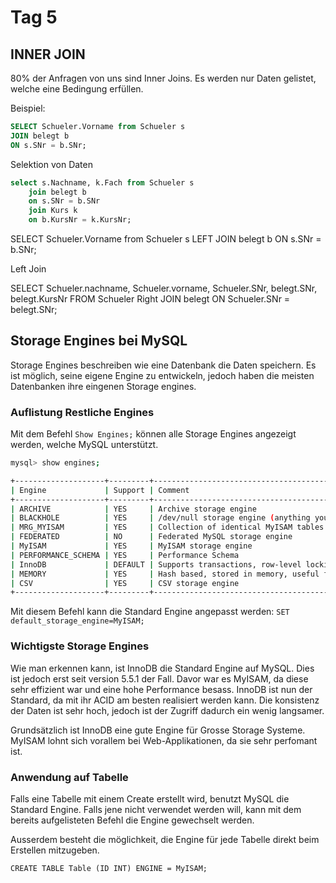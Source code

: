 # Tag 5

## INNER JOIN

80% der Anfragen von uns sind Inner Joins. Es werden nur Daten gelistet, welche eine Bedingung erfüllen.

Beispiel:

```sql
SELECT Schueler.Vorname from Schueler s 
JOIN belegt b 
ON s.SNr = b.SNr;
```

Selektion von Daten

```sql
select s.Nachname, k.Fach from Schueler s
    join belegt b
    on s.SNr = b.SNr
    join Kurs k
    on b.KursNr = k.KursNr;
```

SELECT Schueler.Vorname from Schueler s
LEFT JOIN belegt b
ON s.SNr = b.SNr;

Left Join

SELECT Schueler.nachname, Schueler.vorname, Schueler.SNr, belegt.SNr, belegt.KursNr FROM Schueler
Right JOIN belegt
ON Schueler.SNr = belegt.SNr;

## Storage Engines bei MySQL

Storage Engines beschreiben wie eine Datenbank die Daten speichern. Es ist möglich, seine eigene Engine zu entwickeln, jedoch haben die meisten Datenbanken ihre eingenen Storage engines.

### Auflistung Restliche Engines

Mit dem Befehl `Show Engines;` können alle Storage Engines angezeigt werden, welche MySQL unterstützt.

```bash
mysql> show engines;

+--------------------+---------+----------------------------------------------------------------+--------------+------+------------+
| Engine             | Support | Comment                                                        | Transactions | XA   | Savepoints |
+--------------------+---------+----------------------------------------------------------------+--------------+------+------------+
| ARCHIVE            | YES     | Archive storage engine                                         | NO           | NO   | NO         |
| BLACKHOLE          | YES     | /dev/null storage engine (anything you write to it disappears) | NO           | NO   | NO         |
| MRG_MYISAM         | YES     | Collection of identical MyISAM tables                          | NO           | NO   | NO         |
| FEDERATED          | NO      | Federated MySQL storage engine                                 | NULL         | NULL | NULL       |
| MyISAM             | YES     | MyISAM storage engine                                          | NO           | NO   | NO         |
| PERFORMANCE_SCHEMA | YES     | Performance Schema                                             | NO           | NO   | NO         |
| InnoDB             | DEFAULT | Supports transactions, row-level locking, and foreign keys     | YES          | YES  | YES        |
| MEMORY             | YES     | Hash based, stored in memory, useful for temporary tables      | NO           | NO   | NO         |
| CSV                | YES     | CSV storage engine                                             | NO           | NO   | NO         |
+--------------------+---------+----------------------------------------------------------------+--------------+------+------------+
```

Mit diesem Befehl kann die Standard Engine angepasst werden: `SET default_storage_engine=MyISAM;`

### Wichtigste Storage Engines

Wie man erkennen kann, ist InnoDB die Standard Engine auf MySQL. Dies ist jedoch erst seit version 5.5.1 der Fall. Davor war es MyISAM, da diese sehr effizient war und eine hohe Performance besass.
InnoDB ist nun der Standard, da mit ihr ACID am besten realisiert werden kann. Die konsistenz der Daten ist sehr hoch, jedoch ist der Zugriff dadurch ein wenig langsamer.

Grundsätzlich ist InnoDB eine gute Engine für Grosse Storage Systeme. MyISAM lohnt sich vorallem bei Web-Applikationen, da sie sehr perfomant ist.

### Anwendung auf Tabelle

Falls eine Tabelle mit einem Create erstellt wird, benutzt MySQL die Standard Engine. Falls jene nicht verwendet werden will, kann mit dem bereits aufgelisteten Befehl die Engine gewechselt werden.

Ausserdem besteht die möglichkeit, die Engine für jede Tabelle direkt beim Erstellen mitzugeben.

`CREATE TABLE Table (ID INT) ENGINE = MyISAM;`
